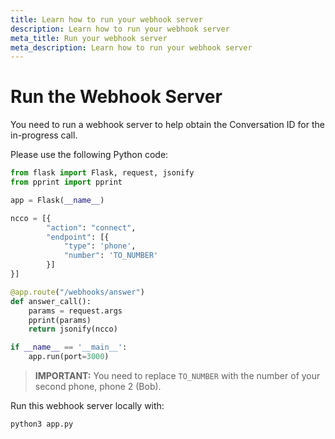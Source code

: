 ```yaml
---
title: Learn how to run your webhook server
description: Learn how to run your webhook server
meta_title: Run your webhook server
meta_description: Learn how to run your webhook server
---
```


# Run the Webhook Server

You need to run a webhook server to help obtain the Conversation ID for the in-progress call.

Please use the following Python code:

``` python
from flask import Flask, request, jsonify
from pprint import pprint

app = Flask(__name__)

ncco = [{
        "action": "connect",
        "endpoint": [{
            "type": 'phone',
            "number": 'TO_NUMBER'
        }]
}]

@app.route("/webhooks/answer")
def answer_call():
    params = request.args
    pprint(params)
    return jsonify(ncco)

if __name__ == '__main__':
    app.run(port=3000)
```

> **IMPORTANT:** You need to replace `TO_NUMBER` with the number of your second phone, phone 2 (Bob).

Run this webhook server locally with:

``` bash
python3 app.py
```

